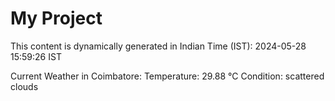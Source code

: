 # My Project

This content is dynamically generated in Indian Time (IST): 2024-05-28 15:59:26 IST


Current Weather in Coimbatore:
Temperature: 29.88 °C
Condition: scattered clouds
